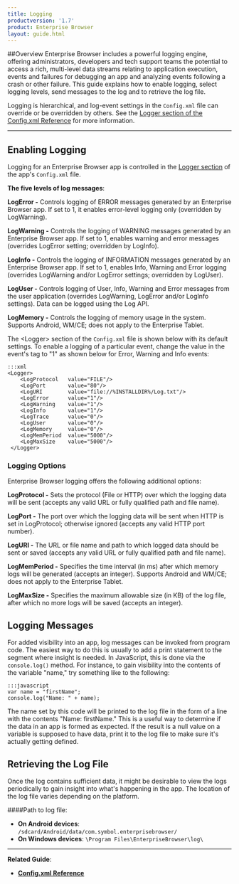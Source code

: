 ```yaml
---
title: Logging
productversion: '1.7'
product: Enterprise Browser
layout: guide.html
---
```

##Overview 
Enterprise Browser includes a powerful logging engine, offering administrators, developers and tech support teams the potential to access a rich, multi-level data streams relating to application execution, events and failures for  debugging an app and analyzing events following a crash or other failure. This guide explains how to enable logging, select logging levels, send messages to the log and to retrieve the log file. 

Logging is hierarchical, and log-event settings in the `Config.xml` file can override or be overridden by others. See the [Logger section of the Config.xml Reference](../configreference/#logger) for more information. 

-----

## Enabling Logging
Logging for an Enterprise Browser app is controlled in the [Logger section](../configreference/#logger) of the app's `Config.xml` file. 

**The five levels of log messages**:

**LogError -** Controls logging of ERROR messages generated by an Enterprise Browser app. If set to 1, it enables error-level logging only (overridden by LogWarning).

**LogWarning -** Controls the logging of WARNING messages generated by an Enterprise Browser app. If set to 1, enables warning and error messages (overrides LogError setting; overridden by LogInfo).

**LogInfo -** Controls the logging of INFORMATION messages generated by an Enterprise Browser app. If set to 1, enables Info, Warning and Error logging (overrides LogWarning and/or LogError settings; overridden by LogUser).

**LogUser -** Controls logging of User, Info, Warning and Error messages from the user application (overrides LogWarning, LogError and/or LogInfo settings). Data can be logged using the Log API.

**LogMemory -** Controls the logging of memory usage in the system. Supports Android, WM/CE; does not apply to the Enterprise Tablet.

The &lt;Logger&gt; section of the `Config.xml` file is shown below with its default settings. To enable a logging of a particular event, change the value in the event's tag to "1" as shown below for Error, Warning and Info events:

	:::xml
	<Logger>
	    <LogProtocol   value="FILE"/>
	    <LogPort       value="80"/>
	    <LogURI        value="file://%INSTALLDIR%/Log.txt"/>
	    <LogError      value="1"/>
	    <LogWarning    value="1"/>
	    <LogInfo       value="1"/>
	    <LogTrace      value="0"/>
	    <LogUser       value="0"/>
	    <LogMemory     value="0"/>
	    <LogMemPeriod  value="5000"/>
	    <LogMaxSize    value="5000"/>
 	 </Logger>


### Logging Options
Enterprise Browser logging offers the following additional options: 

**LogProtocol -** Sets the protocol (File or HTTP) over which the logging data will be sent (accepts any valid URL or fully qualified path and file name).  

**LogPort -** The port over which the logging data will be sent when HTTP is set in LogProtocol; otherwise ignored (accepts any valid HTTP port number). 

**LogURI -** The URL or file name and path to which logged data should be sent or saved	(accepts any valid URL or fully qualified path and file name). 

**LogMemPeriod -** Specifies the time interval (in ms) after which memory logs will be generated (accepts an integer). Supports Android and WM/CE; does not apply to the Enterprise Tablet. 

**LogMaxSize -** Specifies the maximum allowable size (in KB) of the log file, after which no more logs will be saved (accepts an integer). 

## Logging Messages
For added visibility into an app, log messages can be invoked from program code. The easiest way to do this is usually to add a print statement to the segment where insight is needed. In JavaScript, this is done via the `console.log()` method. For instance, to gain visibility into the contents of the variable "name," try something like to the following:

	:::javascript
	var name = "firstName";
	console.log("Name: " + name);


The name set by this code will be printed to the log file in the form of a line with the contents "Name: firstName." This is a useful way to determine if the data in an app is formed as expected. If the result is a null value on a variable is supposed to have data, print it to the log file to make sure it's actually getting defined.

## Retrieving the Log File
Once the log contains sufficient data, it might be desirable to view the logs periodically to gain insight into what's happening in the app. The location of the log file varies depending on the platform. 

####Path to log file: 
* **On Android devices**: `/sdcard/Android/data/com.symbol.enterprisebrowser/`
* **On Windows devices**: `\Program Files\EnterpriseBrowser\log\`

-----

**Related Guide**:

* **[Config.xml Reference](../configreference/#logger)** 
